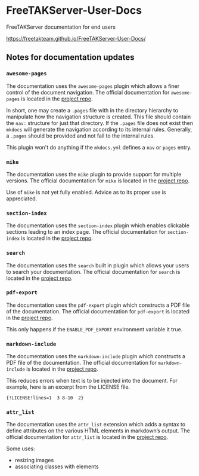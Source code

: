 # FreeTAKServer-User-Docs
FreeTAKServer documentation for end users

<https://freetakteam.github.io/FreeTAKServer-User-Docs/>

## Notes for documentation updates

### `awesome-pages`

The documentation uses the `awesome-pages` plugin which allows a
finer control of the document navigation. 
The official documentation for `awesome-pages` is located in the [project repo](https://github.com/lukasgeiter/mkdocs-awesome-pages-plugin).

In short, one may create a `.pages` file with in the directory hierarchy
to manipulate how the navigation structure is created. 
This file should contain the `nav:` structure for just that directory. 
If the `.pages` file does not exist 
then `mkdocs` will generate the navigation according to its internal rules.
Generally, a `.pages` should be provided and not fall to the internal rules.

This plugin won't do anything if the `mkdocs.yml` defines a `nav` or `pages` entry.

### `mike`
The documentation uses the `mike` plugin to provide support for multiple versions.
The official documentation for `mike` is located in the [project repo](https://github.com/jimporter/mike/).

Use of `mike` is not yet fully enabled.
Advice as to its proper use is appreciated.


### `section-index`
The documentation uses the `section-index` plugin which enables clickable sections leading to an index page. 
The official documentation for `section-index` is located in the [project repo](https://github.com/oprypin/mkdocs-section-index/).


### `search`
The documentation uses the `search` built in plugin which allows your users to search your documentation. 
The official documentation for `search` is located in the [project repo](https://squidfunk.github.io/mkdocs-material/plugins/search/#configuration).


### `pdf-export`
The documentation uses the `pdf-export` plugin which constructs a PDF file of the documentation. 
The official documentation for `pdf-export` is located in the [project repo](https://github.com/zhaoterryy/mkdocs-pdf-export-plugin).

This only happens if the `ENABLE_PDF_EXPORT` environment variable it true.


### `markdown-include`
The documentation uses the `markdown-include` plugin which constructs a PDF file of the documentation. 
The official documentation for `markdown-include` is located in the [project repo](https://github.com/cmacmackin/markdown-include).

This reduces errors when text is to be injected into the document.
For example, here is an excerpt from the LICENSE file.
```text
{!LICENSE!lines=1  3 8-10  2}
```


### `attr_list`
The documentation uses the `attr_list` extension which
adds a syntax to define attributes on the various HTML elements in markdown’s output. 
The official documentation for `attr_list` is located in the [project repo](https://python-markdown.github.io/extensions/attr_list/).

Some uses:

* resizing images
* associating classes with elements

